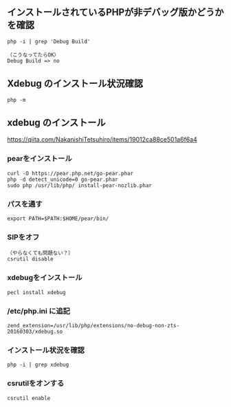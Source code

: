 ## インストールされているPHPが非デバッグ版かどうかを確認
```
php -i | grep 'Debug Build'

（こうなってたらOK）
Debug Build => no
```


## Xdebug のインストール状況確認
```
php -m
```



## xdebug のインストール
https://qiita.com/NakanishiTetsuhiro/items/19012ca88ce501a6f6a4

### pearをインストール
```
curl -O https://pear.php.net/go-pear.phar
php -d detect_unicode=0 go-pear.phar
sudo php /usr/lib/php/ install-pear-nozlib.phar

```

### パスを通す
```
export PATH=$PATH:$HOME/pear/bin/
```

### SIPをオフ
```
（やらなくても問題ない？）
csrutil disable
```

### xdebugをインストール
```
pecl install xdebug
```

### /etc/php.ini に追記
```
zend_extension=/usr/lib/php/extensions/no-debug-non-zts-20160303/xdebug.so
```

### インストール状況を確認
```
php -i | grep xdebug
```

### csrutilをオンする
```
csrutil enable
```





